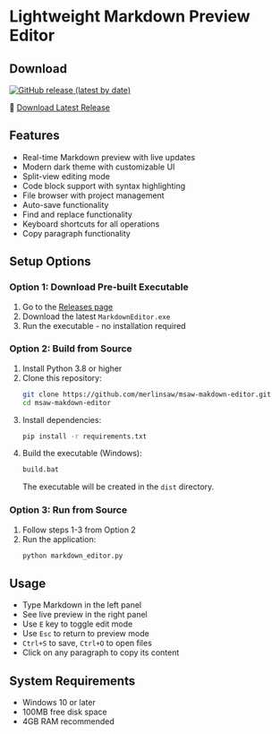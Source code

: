 # Lightweight Markdown Preview Editor

## Download
[![GitHub release (latest by date)](https://img.shields.io/github/v/release/merlinsaw/msaw-makdown-editor)](https://github.com/merlinsaw/msaw-makdown-editor/releases/latest)

🔽 [Download Latest Release](https://github.com/merlinsaw/msaw-makdown-editor/releases/latest)

## Features
- Real-time Markdown preview with live updates
- Modern dark theme with customizable UI
- Split-view editing mode
- Code block support with syntax highlighting
- File browser with project management
- Auto-save functionality
- Find and replace functionality
- Keyboard shortcuts for all operations
- Copy paragraph functionality

## Setup Options

### Option 1: Download Pre-built Executable
1. Go to the [Releases page](https://github.com/merlinsaw/msaw-makdown-editor/releases)
2. Download the latest `MarkdownEditor.exe`
3. Run the executable - no installation required

### Option 2: Build from Source
1. Install Python 3.8 or higher
2. Clone this repository:
   ```bash
   git clone https://github.com/merlinsaw/msaw-makdown-editor.git
   cd msaw-makdown-editor
   ```
3. Install dependencies:
   ```bash
   pip install -r requirements.txt
   ```
4. Build the executable (Windows):
   ```bash
   build.bat
   ```
   The executable will be created in the `dist` directory.

### Option 3: Run from Source
1. Follow steps 1-3 from Option 2
2. Run the application:
   ```bash
   python markdown_editor.py
   ```

## Usage
- Type Markdown in the left panel
- See live preview in the right panel
- Use `E` key to toggle edit mode
- Use `Esc` to return to preview mode
- `Ctrl+S` to save, `Ctrl+O` to open files
- Click on any paragraph to copy its content

## System Requirements
- Windows 10 or later
- 100MB free disk space
- 4GB RAM recommended
